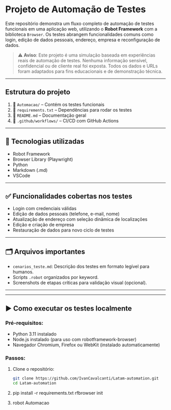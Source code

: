 # Projeto de Automação de Testes

Este repositório demonstra um fluxo completo de automação de testes funcionais em uma aplicação web, utilizando o **Robot Framework** com a biblioteca `Browser`. Os testes abrangem funcionalidades comuns como login, edição de dados pessoais, endereço, empresa e reconfiguração de dados.

> ⚠️ **Aviso**: Este projeto é uma simulação baseada em experiências reais de automação de testes. Nenhuma informação sensível, confidencial ou de cliente real foi exposta. Todos os dados e URLs foram adaptados para fins educacionais e de demonstração técnica.

---
## Estrutura do projeto

1. 📂 `Automacao/` – Contém os testes funcionais
2. 📄 `requirements.txt` – Dependências para rodar os testes
3. 📄 `README.md` – Documentação geral
4. 📂 `.github/workflows/` – CI/CD com GitHub Actions

---

## 📌 Tecnologias utilizadas

- Robot Framework
- Browser Library (Playwright)
- Python
- Markdown (.md)
- VSCode

---

## ✅ Funcionalidades cobertas nos testes

- Login com credenciais válidas
- Edição de dados pessoais (telefone, e-mail, nome)
- Atualização de endereço com seleção dinâmica de localizações
- Edição e criação de empresa
- Restauração de dados para novo ciclo de testes

---

## 🗂️ Arquivos importantes

- `cenarios_teste.md`: Descrição dos testes em formato legível para humanos.
- Scripts `.robot` organizados por keyword.
- Screenshots de etapas críticas para validação visual (opcional).

---

---

## ▶️ Como executar os testes localmente

### Pré-requisitos:
- Python 3.11 instalado
- Node.js instalado (para uso com robotframework-browser)
- Navegador Chromium, Firefox ou WebKit (instalado automaticamente)

### Passos:

1. Clone o repositório:
   ```bash
   git clone https://github.com/IvanCavalcanti/Latam-automation.git
   cd Latam-automation

2. pip install -r requirements.txt
   rfbrowser init

3. robot Automacao



